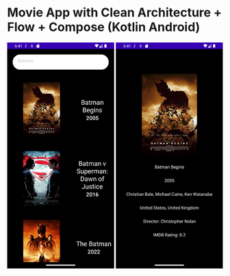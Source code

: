 # Movie App with Clean Architecture + Flow + Compose (Kotlin Android)

  <img src="https://raw.githubusercontent.com/atilsamancioglu/IA37-MovieComposeSampleData/main/uimoviescreen.png" width="250" title="Movie Screen">  <img src="https://raw.githubusercontent.com/atilsamancioglu/IA37-MovieComposeSampleData/main/uidetailscreen.png" width="250" title="Detail Screen">
